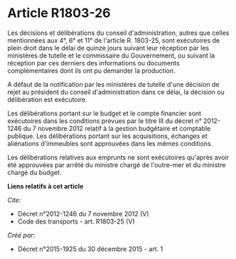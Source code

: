 # Article R1803-26

Les décisions et délibérations du conseil d'administration, autres que celles mentionnées aux 4°, 6° et 11° de l'article R.
1803-25, sont exécutoires de plein droit dans le délai de quinze jours suivant leur réception par les ministères de tutelle
et le commissaire du Gouvernement, ou suivant la réception par ces derniers des informations ou documents complémentaires
dont ils ont pu demander la production. 

A défaut de la notification par les ministères de tutelle d'une décision de rejet au président du conseil d'administration
dans ce délai, la décision ou délibération est exécutoire. 

Les délibérations portant sur le budget et le compte financier sont exécutoires dans les conditions prévues par le titre III
du décret n° 2012-1246 du 7 novembre 2012 relatif à la gestion budgétaire et comptable publique. Les délibérations portant
sur les acquisitions, échanges et aliénations d'immeubles sont approuvées dans les mêmes conditions. 

Les délibérations relatives aux emprunts ne sont exécutoires qu'après avoir été approuvées par arrêté du ministre chargé de
l'outre-mer et du ministre chargé du budget.

**Liens relatifs à cet article**

_Cite_:

  - Décret n°2012-1246 du 7 novembre 2012 (V)
  - Code des transports - art. R1803-25 (V)

_Créé par_:

  - Décret n°2015-1925 du 30 décembre 2015 - art. 1
